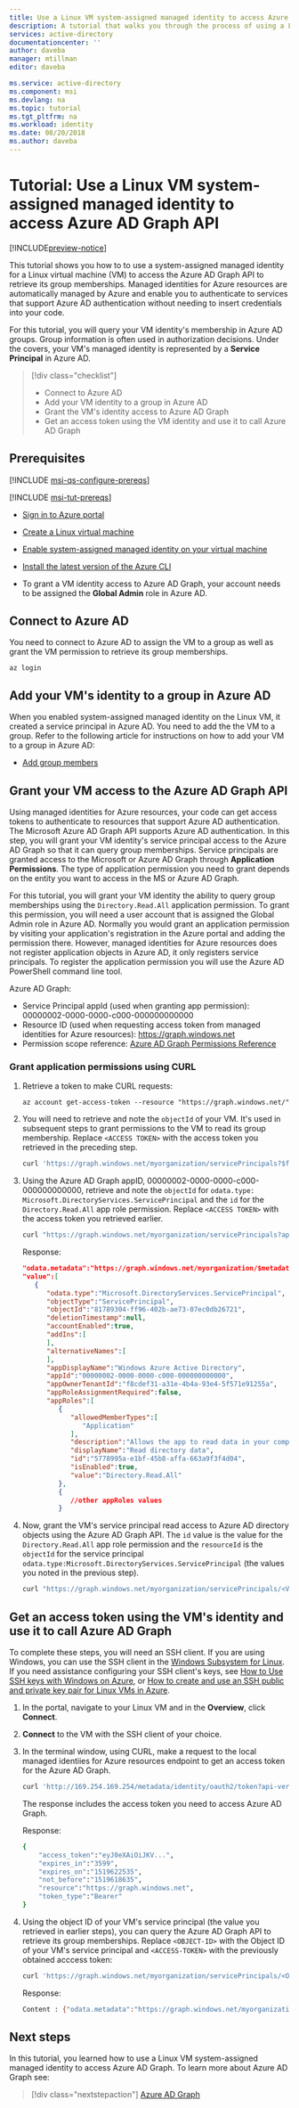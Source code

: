```yaml
---
title: Use a Linux VM system-assigned managed identity to access Azure AD Graph API
description: A tutorial that walks you through the process of using a Linux VM system-assigned managed identity to access Azure AD Graph API.
services: active-directory
documentationcenter: ''
author: daveba
manager: mtillman
editor: daveba

ms.service: active-directory
ms.component: msi
ms.devlang: na
ms.topic: tutorial
ms.tgt_pltfrm: na
ms.workload: identity
ms.date: 08/20/2018
ms.author: daveba
---
```


# Tutorial: Use a Linux VM system-assigned managed identity to access Azure AD Graph API

[!INCLUDE[preview-notice](~/includes/active-directory-msi-preview-notice.md)]

This tutorial shows you how to to use a system-assigned managed identity for a Linux virtual machine (VM) to access the Azure AD Graph API to retrieve its group memberships. Managed identities for Azure resources are automatically managed by Azure and enable you to authenticate to services that support Azure AD authentication without needing to insert credentials into your code.  

For this tutorial, you will query your VM identity's membership in Azure AD groups. Group information is often used in authorization decisions. Under the covers, your VM's managed identity is represented by a **Service Principal** in Azure AD. 

> [!div class="checklist"]
> * Connect to Azure AD
> * Add your VM identity to a group in Azure AD 
> * Grant the VM's identity access to Azure AD Graph 
> * Get an access token using the VM identity and use it to call Azure AD Graph

## Prerequisites

[!INCLUDE [msi-qs-configure-prereqs](../../../includes/active-directory-msi-qs-configure-prereqs.md)]

[!INCLUDE [msi-tut-prereqs](../../../includes/active-directory-msi-tut-prereqs.md)]

- [Sign in to Azure portal](https://portal.azure.com)

- [Create a Linux virtual machine](/azure/virtual-machines/linux/quick-create-portal)

- [Enable system-assigned managed identity on your virtual machine](/azure/active-directory/managed-service-identity/qs-configure-portal-windows-vm#enable-system-assigned-identity-on-an-existing-vm)

- [Install the latest version of the Azure CLI](https://docs.microsoft.com/cli/azure/install-azure-cli)

- To grant a VM identity access to Azure AD Graph, your account needs to be assigned the **Global Admin** role in Azure AD.

## Connect to Azure AD

You need to connect to Azure AD to assign the VM to a group as well as grant the VM permission to retrieve its group memberships.

```cli
az login
```

## Add your VM's identity to a group in Azure AD

When you enabled system-assigned managed identity on the Linux VM, it created a service principal in Azure AD.  You need to add the the VM to a group. Refer to the following article for instructions on how to add your VM to a group in Azure AD:

- [Add group members](/cli/azure/ad/group/member?view=azure-cli-latest#az-ad-group-member-add)

## Grant your VM access to the Azure AD Graph API

Using managed identities for Azure resources, your code can get access tokens to authenticate to resources that support Azure AD authentication. The Microsoft Azure AD Graph API supports Azure AD authentication. In this step, you will grant your VM identity's service principal access to the Azure AD Graph so that it can query group memberships. Service principals are granted access to the Microsoft or Azure AD Graph through **Application Permissions**. The type of application permission you need to grant depends on the entity you want to access in the MS or Azure AD Graph.

For this tutorial, you will grant your VM identity the ability to query group memberships using the `Directory.Read.All` application permission. To grant this permission, you will need a user account that is assigned the Global Admin role in Azure AD. Normally you would grant an application permission by visiting your application's registration in the Azure portal and adding the permission there. However, managed identities for Azure resources does not register application objects in Azure AD, it only registers service principals. To register the application permission you will use the Azure AD PowerShell command line tool. 

Azure AD Graph:
- Service Principal appId (used when granting app permission): 00000002-0000-0000-c000-000000000000
- Resource ID (used when requesting access token from managed identities for Azure resources): https://graph.windows.net
- Permission scope reference: [Azure AD Graph Permissions Reference](https://msdn.microsoft.com/Library/Azure/Ad/Graph/howto/azure-ad-graph-api-permission-scopes)

### Grant application permissions using CURL

1. Retrieve a token to make CURL requests:

   ```cli
   az account get-access-token --resource "https://graph.windows.net/"
   ```

2. You will need to retrieve and note the `objectId` of your VM. It's used in subsequent steps to grant permissions to the VM to read its group membership. Replace `<ACCESS TOKEN>` with the access token you retrieved in the preceding step.

   ```bash
   curl 'https://graph.windows.net/myorganization/servicePrincipals?$filter=startswith%28displayName%2C%27myVM%27%29&api-version=1.6' -H "Authorization: Bearer <ACCESS TOKEN>"
   ```

3. Using the Azure AD Graph appID, 00000002-0000-0000-c000-000000000000, retrieve and note the `objectId` for `odata.type: Microsoft.DirectoryServices.ServicePrincipal` and the `id` for the `Directory.Read.All` app role permission.  Replace `<ACCESS TOKEN>` with the access token you retrieved earlier.

   ```bash
   curl "https://graph.windows.net/myorganization/servicePrincipals?api-version=1.6&%24filter=appId%20eq%20'00000002-0000-0000-c000-000000000000'" -H "Authorization: Bearer <ACCESS TOKEN>"
   ```

   Response:

   ```json
   "odata.metadata":"https://graph.windows.net/myorganization/$metadata#directoryObjects",
   "value":[
      {
         "odata.type":"Microsoft.DirectoryServices.ServicePrincipal",
         "objectType":"ServicePrincipal",
         "objectId":"81789304-ff96-402b-ae73-07ec0db26721",
         "deletionTimestamp":null,
         "accountEnabled":true,
         "addIns":[
         ],
         "alternativeNames":[
         ],
         "appDisplayName":"Windows Azure Active Directory",
         "appId":"00000002-0000-0000-c000-000000000000",
         "appOwnerTenantId":"f8cdef31-a31e-4b4a-93e4-5f571e91255a",
         "appRoleAssignmentRequired":false,
         "appRoles":[
            {
               "allowedMemberTypes":[
                  "Application"
               ],
               "description":"Allows the app to read data in your company or school directory, such as users, groups, and apps.",
               "displayName":"Read directory data",
               "id":"5778995a-e1bf-45b8-affa-663a9f3f4d04",
               "isEnabled":true,
               "value":"Directory.Read.All"
            },
            {
               //other appRoles values
            }
   ``` 

4. Now, grant the VM's service principal read access to Azure AD directory objects using the Azure AD Graph API.  The `id` value is the value for the `Directory.Read.All` app role permission and the `resourceId` is the `objectId` for the service principal `odata.type:Microsoft.DirectoryServices.ServicePrincipal` (the values you noted in the previous step).

   ```bash
   curl "https://graph.windows.net/myorganization/servicePrincipals/<VM Object ID>/appRoleAssignments?api-version=1.6" -X POST -d '{"id":"5778995a-e1bf-45b8-affa-663a9f3f4d04","principalId":"<VM Object ID>","resourceId":"81789304-ff96-402b-ae73-07ec0db26721"}'-H "Content-Type: application/json" -H "Authorization: Bearer <ACCESS TOKEN>"
   ``` 
 
## Get an access token using the VM's identity and use it to call Azure AD Graph 

To complete these steps, you will need an SSH client. If you are using Windows, you can use the SSH client in the [Windows Subsystem for Linux](https://msdn.microsoft.com/commandline/wsl/about). If you need assistance configuring your SSH client's keys, see [How to Use SSH keys with Windows on Azure](../../virtual-machines/linux/ssh-from-windows.md), or [How to create and use an SSH public and private key pair for Linux VMs in Azure](../../virtual-machines/linux/mac-create-ssh-keys.md).

1. In the portal, navigate to your Linux VM and in the **Overview**, click **Connect**.  
2. **Connect** to the VM with the SSH client of your choice. 
3. In the terminal window, using CURL, make a request to the local managed identiies for Azure resources endpoint to get an access token for the Azure AD Graph.  
    
   ```bash
   curl 'http://169.254.169.254/metadata/identity/oauth2/token?api-version=2018-02-01&resource=https://graph.windows.net' -H Metadata:true
   ```    
   The response includes the access token you need to access Azure AD Graph.

   Response:

   ```bash
   {
       "access_token":"eyJ0eXAiOiJKV...",
       "expires_in":"3599",
       "expires_on":"1519622535",
       "not_before":"1519618635",
       "resource":"https://graph.windows.net",
       "token_type":"Bearer"
   }
   ```

4. Using the object ID of your VM's service principal (the value you retrieved in earlier steps), you can query the Azure AD Graph API to retrieve its group memberships. Replace `<OBJECT-ID>` with the Object ID of your VM's service principal and `<ACCESS-TOKEN>` with the previously obtained acccess token:

   ```bash
   curl 'https://graph.windows.net/myorganization/servicePrincipals/<OBJECT-ID>/getMemberGroups?api-version=1.6' -X POST -d "{\"securityEnabledOnly\": false}" -H "Content-Type: application/json" -H "Authorization: Bearer <ACCESS-TOKEN>"
   ```

   Response:

   ```bash   
   Content : {"odata.metadata":"https://graph.windows.net/myorganization/$metadata#Collection(Edm.String)","value":["<ObjectID of VM's group membership>"]}
   ```

## Next steps

In this tutorial, you learned how to use a Linux VM system-assigned managed identity to access Azure AD Graph.  To learn more about Azure AD Graph see:

>[!div class="nextstepaction"]
>[Azure AD Graph](https://docs.microsoft.com/azure/active-directory/develop/active-directory-graph-api)